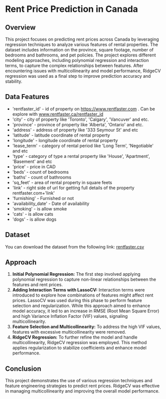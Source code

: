 # Rent Price Prediction in Canada

## Overview
This project focuses on predicting rent prices across Canada by leveraging regression techniques to analyze various features of rental properties. The dataset includes information on the province, square footage, number of bedrooms and bathrooms, and pet policies. The project explores different modeling approaches, including polynomial regression and interaction terms, to capture the complex relationships between features. After encountering issues with multicollinearity and model performance, RidgeCV regression was used as a final step to improve prediction accuracy and stability.

## Data Features
- 'rentfaster_id' - id of property on https://www.rentfaster.com . Can be explore with www.rentfaster.ca/rentfaster_id
- 'city' - city of property like 'Toronto', 'Calgary', 'Vancuver' and etc.
- 'province' - province of property like 'Alberta', 'Ontario' and etc.
- 'address' - address of property like '333 Seymour St' and etc
- 'latitude' - latitude coordinate of rental property
- 'longitude' - longitude coordinate of rental property
- 'lease_term' - category of rental period like 'Long Term', 'Negotiable' and etc
- 'type' - category of type a rental property like 'House', 'Apartment', 'Basement' and etc
- 'price' - price in CAD
- 'beds' - count of bedrooms
- 'baths' - count of bathrooms
- 'sq_feet' - area of rental property in square feets
- 'link' - right side of url for getting full details of the property rentfaster.com+'link'
- 'furnishing' - Furnished or not
- 'availability_date' - Date of availability
- 'smoking' - is allow smoke
- 'cats' - is allow cats
- 'dogs' - is allow dogs

## Dataset
You can download the dataset from the following link: [rentfaster.csv](https://www.kaggle.com/datasets/sergiygavrylov/25000-canadian-rental-housing-market-june-2024)

## Approach
1. **Initial Polynomial Regression:** The first step involved applying polynomial regression to capture non-linear relationships between the features and rent prices.
2. **Adding Interaction Terms with LassoCV:**  Interaction terms were introduced to explore how combinations of features might affect rent prices. LassoCV was used during this phase to perform feature selection and regularization. While this approach aimed to enhance model accuracy, it led to an increase in RMSE (Root Mean Square Error) and high Variance Inflation Factor (VIF) values, signaling multicollinearity.
3. **Feature Selection and Multicollinearity:** To address the high VIF values, features with excessive multicollinearity were removed.
4. **RidgeCV Regression:**  To further refine the model and handle multicollinearity, RidgeCV regression was employed. This method applies regularization to stabilize coefficients and enhance model performance.

## Conclusion
This project demonstrates the use of various regression techniques and feature engineering strategies to predict rent prices. RidgeCV was effective in managing multicollinearity and improving the overall model performance.

